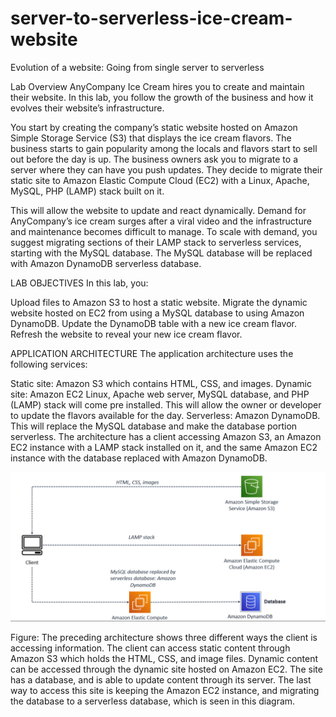 ﻿# server-to-serverless-ice-cream-website
Evolution of a website: Going from single server to serverless


Lab Overview
AnyCompany Ice Cream hires you to create and maintain their website. In this lab, you follow the growth of the business and how it evolves their website’s infrastructure.

You start by creating the company’s static website hosted on Amazon Simple Storage Service (S3) that displays the ice cream flavors. The business starts to gain popularity among the locals and flavors start to sell out before the day is up. The business owners ask you to migrate to a server where they can have you push updates. They decide to migrate their static site to Amazon Elastic Compute Cloud (EC2) with a Linux, Apache, MySQL, PHP (LAMP) stack built on it.

This will allow the website to update and react dynamically. Demand for AnyCompany’s ice cream surges after a viral video and the infrastructure and maintenance becomes difficult to manage. To scale with demand, you suggest migrating sections of their LAMP stack to serverless services, starting with the MySQL database. The MySQL database will be replaced with Amazon DynamoDB serverless database.

LAB OBJECTIVES
In this lab, you:

Upload files to Amazon S3 to host a static website.
Migrate the dynamic website hosted on EC2 from using a MySQL database to using Amazon DynamoDB.
Update the DynamoDB table with a new ice cream flavor.
Refresh the website to reveal your new ice cream flavor.






APPLICATION ARCHITECTURE
The application architecture uses the following services:

Static site: Amazon S3 which contains HTML, CSS, and images.
Dynamic site: Amazon EC2 Linux, Apache web server, MySQL database, and PHP (LAMP) stack will come pre installed. This will allow the owner or developer to update the flavors available for the day.
Serverless: Amazon DynamoDB. This will replace the MySQL database and make the database portion serverless.
The architecture has a client accessing Amazon S3, an Amazon EC2 instance with a LAMP stack installed on it, and the same Amazon EC2 instance with the database replaced with Amazon DynamoDB.

![Client_Information_Access_Modes](image.png)

Figure: The preceding architecture shows three different ways the client is accessing information. The client can access static content through Amazon S3 which holds the HTML, CSS, and image files. Dynamic content can be accessed through the dynamic site hosted on Amazon EC2. The site has a database, and is able to update content through its server. The last way to access this site is keeping the Amazon EC2 instance, and migrating the database to a serverless database, which is seen in this diagram.

